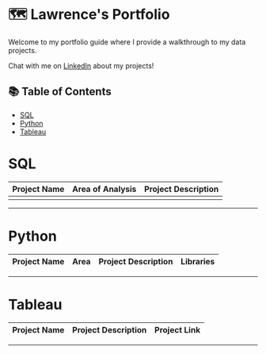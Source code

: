 # 🗺 Lawrence's Portfolio

Welcome to my portfolio guide where I provide a walkthrough to my data projects.

Chat with me on [LinkedIn](https://www.linkedin.com/in/lawrence-t-maguranye-867342162/) about my projects!

## 📚 Table of Contents
- [SQL](#sql)
- [Python](#python)
- [Tableau](#tableau)

# SQL

| Project Name | Area of Analysis | Project Description | 
|---|---|---|
|  |  |  | 
 
***

# Python

| Project Name | Area | Project Description | Libraries |    
|---|---|---|---|
 

***

# Tableau

| Project Name | Project Description | Project Link |
|---|---|---|


***


